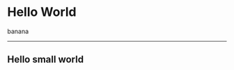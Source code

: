 
<!DOCTYPE html>
<html lang="en" dir="ltr" >
   <head>
     <meta charset="utf-8">
   </head>
       <body>
         <h1>Hello World</h1>
         <p>
           banana
           </p>
         <hr>
         <h2>Hello small world</h2>
        </body>
      </html>
         
